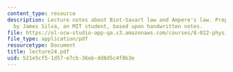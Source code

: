 ```yaml
---
content_type: resource
description: Lecture notes about Biot-Savart law and Ampere's law. Prepared in LaTeX
  by James Silva, an MIT student, based upon handwritten notes.
file: https://ol-ocw-studio-app-qa.s3.amazonaws.com/courses/8-022-physics-ii-electricity-and-magnetism-fall-2006/521e5cf51d57e7cb36ebdd8d5c4f8b3e_lecture24.pdf
file_type: application/pdf
resourcetype: Document
title: lecture24.pdf
uid: 521e5cf5-1d57-e7cb-36eb-dd8d5c4f8b3e
---
```


